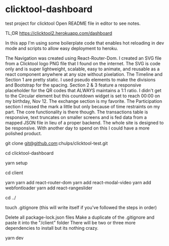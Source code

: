 # clicktool-dashboard
test project for clicktool
Open README file in editor to see notes.

TL;DR
https://clicktool2.herokuapp.com/dashboard


<!-- About this app -->

In this app I'm using some boilerplate code that enables hot reloading in dev mode and scripts to allow easy deployment to heroku. 

The Navigation was created using React-Router-Dom. I created an SVG file from a Clicktool logo PNG file that I found on the internet. The SVG is code only and is super lightweight, scalable, easy to animate, and reusable as a react component anywhere at any size without pixelation. The Timeline and Section 1 are pretty static. I used pseudo elements to make the divisions and Bootstrap for the spacing. Section 2 & 3 feature a responsive placeholder for the QR codes that ALWAYS maintains a 1:1 ratio. I didn't get to the Circular element but this countdown widget is set to reach 00:00 on my birthday, Nov 12. The exchange section is my favorite. The Participation section I missed the mark a little but only because of time restraints on my part. The core functionality is there though. The transactions table is responsive, text truncates on smaller screens and is fed data from a mapped JSON file in lieu of a proper backend. The whole site is designed to be responsive. With another day to spend on this I could have a more polished product.



<!-- To run this app locally enter these commands into your terminal  -->

<!-- 1 Clone the repository -->
git clone git@github.com:chulps/clicktool-test.git

<!-- 2 Navigate to the root directory of this app -->
cd clicktool-dashboard

<!-- 3 Install server dependencies -->
yarn setup

<!-- 4 Navigate into client folder -->
cd client

<!-- 5 Install client dependencies -->
yarn
yarn add react-router-dom
yarn add react-modal-video
yarn add webfontloader
yarn add react-rangeslider

<!-- 6 Navigate back to root folder -->
cd ../

<!-- 7 Create .gitignore file -->
touch .gitignore 
(this will write itself if you've followed the steps in order)

<!-- 8 delete and ignore some stuff -->
Delete all package-lock.json files
Make a duplicate of the .gitignore and paste it into the "/client" folder
There will be two or three more dependencies to install but its nothing crazy.


<!-- 10 Start the app!!! -->
yarn dev


